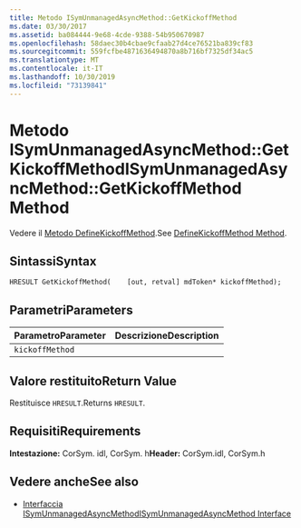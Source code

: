 ```yaml
---
title: Metodo ISymUnmanagedAsyncMethod::GetKickoffMethod
ms.date: 03/30/2017
ms.assetid: ba084444-9e68-4cde-9388-54b950670987
ms.openlocfilehash: 58daec30b4cbae9cfaab27d4ce76521ba839cf83
ms.sourcegitcommit: 559fcfbe4871636494870a8b716bf7325df34ac5
ms.translationtype: MT
ms.contentlocale: it-IT
ms.lasthandoff: 10/30/2019
ms.locfileid: "73139841"
---
```

# <a name="isymunmanagedasyncmethodgetkickoffmethod-method"></a><span data-ttu-id="dfd5c-102">Metodo ISymUnmanagedAsyncMethod::GetKickoffMethod</span><span class="sxs-lookup"><span data-stu-id="dfd5c-102">ISymUnmanagedAsyncMethod::GetKickoffMethod Method</span></span>
<span data-ttu-id="dfd5c-103">Vedere il [Metodo DefineKickoffMethod](../../../../docs/framework/unmanaged-api/diagnostics/isymunmanagedasyncmethodpropertieswriter-definekickoffmethod-method.md).</span><span class="sxs-lookup"><span data-stu-id="dfd5c-103">See [DefineKickoffMethod Method](../../../../docs/framework/unmanaged-api/diagnostics/isymunmanagedasyncmethodpropertieswriter-definekickoffmethod-method.md).</span></span>  
  
## <a name="syntax"></a><span data-ttu-id="dfd5c-104">Sintassi</span><span class="sxs-lookup"><span data-stu-id="dfd5c-104">Syntax</span></span>  
  
```idl  
HRESULT GetKickoffMethod(    [out, retval] mdToken* kickoffMethod);  
```  
  
## <a name="parameters"></a><span data-ttu-id="dfd5c-105">Parametri</span><span class="sxs-lookup"><span data-stu-id="dfd5c-105">Parameters</span></span>  
  
|<span data-ttu-id="dfd5c-106">Parametro</span><span class="sxs-lookup"><span data-stu-id="dfd5c-106">Parameter</span></span>|<span data-ttu-id="dfd5c-107">Descrizione</span><span class="sxs-lookup"><span data-stu-id="dfd5c-107">Description</span></span>|  
|---------------|-----------------|  
|`kickoffMethod`||  
  
## <a name="return-value"></a><span data-ttu-id="dfd5c-108">Valore restituito</span><span class="sxs-lookup"><span data-stu-id="dfd5c-108">Return Value</span></span>  
 <span data-ttu-id="dfd5c-109">Restituisce `HRESULT`.</span><span class="sxs-lookup"><span data-stu-id="dfd5c-109">Returns `HRESULT`.</span></span>  
  
## <a name="requirements"></a><span data-ttu-id="dfd5c-110">Requisiti</span><span class="sxs-lookup"><span data-stu-id="dfd5c-110">Requirements</span></span>  
 <span data-ttu-id="dfd5c-111">**Intestazione:** CorSym. idl, CorSym. h</span><span class="sxs-lookup"><span data-stu-id="dfd5c-111">**Header:** CorSym.idl, CorSym.h</span></span>  
  
## <a name="see-also"></a><span data-ttu-id="dfd5c-112">Vedere anche</span><span class="sxs-lookup"><span data-stu-id="dfd5c-112">See also</span></span>

- [<span data-ttu-id="dfd5c-113">Interfaccia ISymUnmanagedAsyncMethod</span><span class="sxs-lookup"><span data-stu-id="dfd5c-113">ISymUnmanagedAsyncMethod Interface</span></span>](../../../../docs/framework/unmanaged-api/diagnostics/isymunmanagedasyncmethod-interface.md)
